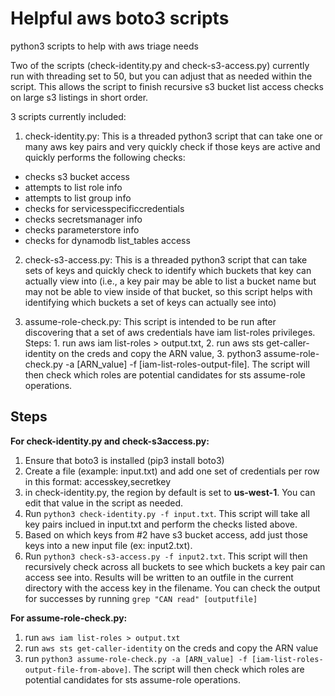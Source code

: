 # Helpful aws boto3 scripts
python3 scripts to help with aws triage needs 

Two of the scripts (check-identity.py and check-s3-access.py) currently run with threading set to 50, but you can adjust that as needed within the script. This allows the script to finish recursive s3 bucket list access checks on large s3 listings in short order.

3 scripts currently included:
1. check-identity.py: This is a threaded python3 script that can take one or many aws key pairs and very quickly check if those keys are active and quickly performs the following checks:
- checks s3 bucket access
- attempts to list role info
- attempts to list group info
- checks for servicesspecificcredentials
- checks secretsmanager info
- checks parameterstore info
- checks for dynamodb list_tables access

2. check-s3-access.py: This is a threaded python3 script that can take sets of keys and quickly check to identify which buckets that key can actually view into (i.e., a key pair may be able to list a bucket name but may not be able to view inside of that bucket, so this script helps with identifying which buckets a set of keys can actually see into)

3. assume-role-check.py: This script is intended to be run after discovering that a set of aws credentials have iam list-roles privileges. Steps: 1. run aws iam list-roles > output.txt, 2. run aws sts get-caller-identity on the creds and copy the ARN value, 3. python3 assume-role-check.py -a [ARN_value] -f [iam-list-roles-output-file]. The script will then check which roles are potential candidates for sts assume-role operations.


## Steps
**For check-identity.py and check-s3access.py:**

1. Ensure that boto3 is installed (pip3 install boto3)
2. Create a file (example: input.txt) and add one set of credentials per row in this format: accesskey,secretkey
3. in check-identity.py, the region by default is set to **us-west-1**. You can edit that value in the script as needed.
4. Run `python3 check-identity.py -f input.txt`. This script will take all key pairs inclued in input.txt and perform the checks listed above.
5. Based on which keys from #2 have s3 bucket access, add just those keys into a new input file (ex: input2.txt).
6. Run `python3 check-s3-access.py -f input2.txt`. This script will then recursively check across all buckets to see which buckets a key pair can access see into. Results will be written to an outfile in the current directory with the access key in the filename. You can check the output for successes by running `grep "CAN read" [outputfile]`

**For assume-role-check.py:**
1. run `aws iam list-roles > output.txt`
2. run `aws sts get-caller-identity` on the creds and copy the ARN value
3. run `python3 assume-role-check.py -a [ARN_value] -f [iam-list-roles-output-file-from-above]`. The script will then check which roles are potential candidates for sts assume-role operations.
